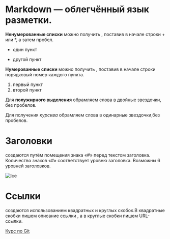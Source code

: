 # Markdown — облегчённый язык разметки.
   **Ненумерованные списки**   можно получить , поставив в начале строки + или *, а затем пробел.
* один пункт
+ другой пункт

**Нумерованные списки** можно получить , поставив в начале строки порядковый номер каждого пункта.

1. первый пункт
2. второй пункт

Для **полужирного выделения** обрамляем слова в двойные звездочки, без пробелов.

Для получения *курсива* обрамляем слова в одинарные звездочки,без пробелов.
# Заголовки 
создаются путём помещения знака  «#» перед текстом заголовка. Количество знаков «#» соответствует уровню заголовка. Возможны 6 уровней заголовков.

![Ice](ice.jpg)

# Ссылки 
создаются использованием квадратных и круглых скобок.В квадратные скобки пишем описание ссылки , а в круглые скобки пишем URL-ссылки.

[Курс по Git](https://www.youtube.com/watch?v=W4hoc24K93E)
